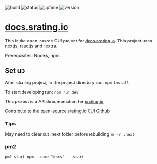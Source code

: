 ![build](https://github.com/esmalleydev/srating.io-gui/actions/workflows/build.js.yml/badge.svg)
![status](https://img.shields.io/uptimerobot/status/m795359393-481ed5a22e5d58de53fdb32a)
![uptime](https://img.shields.io/uptimerobot/ratio/7/m795359393-481ed5a22e5d58de53fdb32a)
![version](https://img.shields.io/github/package-json/v/esmalleydev/srating.io-docs)
# [docs.srating.io](https://docs.srating.io)

This is the open-source GUI project for [docs.srating.io](https://docs.srating.io). This project uses [nextjs](https://nextjs.org/), [reactjs](https://reactjs.org/) and [nextra](https://nextra.site).

Prerequisites: Nodejs, npm.

## Set up

After cloning project, in the project directory run:
`npm install`

To start developing run:
`npm run dev`

This project is a API documentation for [srating.io](https://srating.io)

Contribute to the open-source [srating.io GUI Github](https://github.com/esmalleydev/srating.io-gui)

### Tips
May need to clear out .next folder before rebuilding
`rm -r .next`

### pm2
`pm2 start npm --name "docs" -- start`
